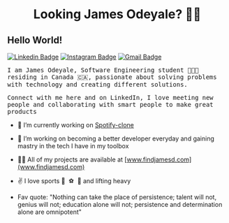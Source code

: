 <h1 align="center">Looking James Odeyale? 🕵️‍♂️ </h1>
<h2>Hello World!</h1>
<p><a href="https://www.linkedin.com/in/james-odeyale-31a436134/" rel="nofollow"><img src="https://camo.githubusercontent.com/8a04793bfe1755f63539f56d99da2aa3fb5aeec26b0dd7f374dedacf4c8500fd/68747470733a2f2f696d672e736869656c64732e696f2f62616467652f4c696e6b6564496e2d2532333030373742352e7376673f267374796c653d666c61742d737175617265266c6f676f3d6c696e6b6564696e266c6f676f436f6c6f723d776869746526636f6c6f723d303731413243266c696e6b3d68747470733a2f2f7777772e6c696e6b6564696e2e636f6d2f696e2f6d7570657a7a756f6c2f" alt="Linkedin Badge" data-canonical-src="https://img.shields.io/badge/LinkedIn-%230077B5.svg?&amp;style=flat-square&amp;logo=linkedin&amp;logoColor=white&amp;color=071A2C&amp;link=https://www.linkedin.com/in/mupezzuol/" style="max-width:100%;"></a>
<a href="https://www.instagram.com/findjamesd" rel="nofollow"><img src="https://camo.githubusercontent.com/6aeeade1b53c3204799fce3a0eaf0d8fa3f6f5b7165244139c5cd30ae93d5b8c/68747470733a2f2f696d672e736869656c64732e696f2f62616467652f496e7374616772616d2d2532334534343035462e7376673f267374796c653d666c61742d737175617265266c6f676f3d696e7374616772616d266c6f676f436f6c6f723d776869746526636f6c6f723d303731413243266c696e6b3d68747470733a2f2f7777772e696e7374616772616d2e636f6d2f6d7570657a7a756f6c" alt="Instagram Badge" data-canonical-src="https://img.shields.io/badge/Instagram-%23E4405F.svg?&amp;style=flat-square&amp;logo=instagram&amp;logoColor=white&amp;color=071A2C&amp;link=https://www.instagram.com/mupezzuol" style="max-width:100%;"></a>
<a href="mailto:jamesodeyale01@gmail.com"><img src="https://camo.githubusercontent.com/0e42132ec6af43c090fe27636052781702a0f98f5039547b7a6b685610e4e161/68747470733a2f2f696d672e736869656c64732e696f2f62616467652f476d61696c2d2532333138373746322e7376673f267374796c653d666c61742d737175617265266c6f676f3d676d61696c266c6f676f436f6c6f723d776869746526636f6c6f723d303731413243266c696e6b3d6d61696c746f3a6d7572696c6c6f2e70657a7a756f6c40676d61696c2e636f6d" alt="Gmail Badge" data-canonical-src="https://img.shields.io/badge/Gmail-%231877F2.svg?&amp;style=flat-square&amp;logo=gmail&amp;logoColor=white&amp;color=071A2C&amp;link=mailto:murillo.pezzuol@gmail.com" style="max-width:100%;"></a></p>

<p><samp>I am James Odeyale, Software Engineering student 👨🏾‍💻 residing in Canada 🇨🇦, passionate about solving problems with technology and creating different solutions.</samp></p>

<p><samp>Connect with me here and on LinkedIn, I love meeting new people and collaborating with smart people to make great products</samp></p>

- 🔭 I’m currently working on [Spotify-clone](https://github.com/findjamesd/spotify-clone)

- 🌱 I’m working on becoming a better developer everyday and gaining mastry in the tech I have in my toolbox

- 👨‍💻 All of my projects are available at [www.findjamesd.com](www.findjamesd.com)

- ✌️ I love sports 🏀 &nbsp;⚽️ &nbsp;🏈 and lifting heavy

- Fav quote: "Nothing can take the place of persistence; talent will not, genius will not; education alone will not; persistence and determination alone are omnipotent"



